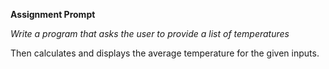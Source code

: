 **Assignment Prompt**

*Write a program that asks the user to provide a list of temperatures*

Then calculates and displays the average temperature for the given inputs.

